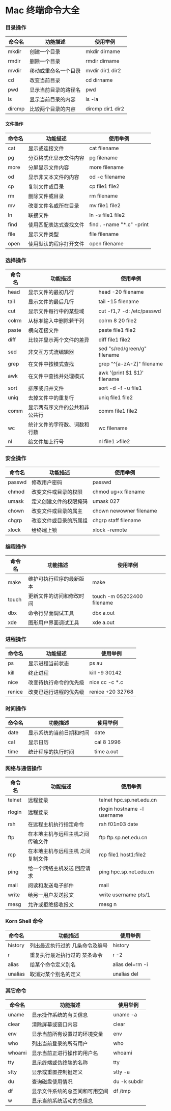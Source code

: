 Mac 终端命令大全
===
### 目录操作 
命令名 | 功能描述 | 使用举例
--- | --- | ---
mkdir | 创建一个目录 | mkdir dirname 
rmdir | 删除一个目录 | rmdir dirname 
mvdir | 移动或重命名一个目录 | mvdir dir1 dir2 
cd | 改变当前目录 | cd dirname 
pwd | 显示当前目录的路径名 | pwd 
ls | 显示当前目录的内容 | ls -la 
dircmp | 比较两个目录的内容 | dircmp dir1 dir2 

#### 文件操作 
命令名 | 功能描述 | 使用举例
--- | --- | ---
cat | 显示或连接文件 | cat filename 
pg | 分页格式化显示文件内容 | pg filename 
more | 分屏显示文件内容 | more filename 
od | 显示非文本文件的内容 | od -c filename 
cp | 复制文件或目录 | cp file1 file2 
rm | 删除文件或目录 | rm filename 
mv | 改变文件名或所在目录 | mv file1 file2 
ln | 联接文件 | ln -s file1 file2 
find | 使用匹配表达式查找文件 | find . -name &quot;*.c&quot; -print 
file | 显示文件类型 | file filename 
open | 使用默认的程序打开文件 | open filename

### 选择操作 
命令名 | 功能描述 | 使用举例
--- | --- | ---
head | 显示文件的最初几行 | head -20 filename 
tail | 显示文件的最后几行 | tail -15 filename 
cut | 显示文件每行中的某些域 | cut -f1,7 -d: /etc/passwd 
colrm | 从标准输入中删除若干列 | colrm 8 20 file2 
paste | 横向连接文件 | paste file1 file2 
diff | 比较并显示两个文件的差异 | diff file1 file2 
sed | 非交互方式流编辑器 | sed &quot;s/red/green/g&quot; filename 
grep | 在文件中按模式查找 | grep &quot;^[a-zA-Z]&quot; filename 
awk | 在文件中查找并处理模式 | awk &#39;{print $1 $1}&#39; filename 
sort | 排序或归并文件 | sort -d -f -u file1 
uniq | 去掉文件中的重复行 | uniq file1 file2 
comm | 显示两有序文件的公共和非公共行 | comm file1 file2 
wc | 统计文件的字符数、词数和行数 | wc filename 
nl | 给文件加上行号 | nl file1 &gt;file2 

### 安全操作 
命令名 | 功能描述 | 使用举例 
--- | --- | ---
passwd | 修改用户密码 | passwd 
chmod | 改变文件或目录的权限 | chmod ug+x filename 
umask | 定义创建文件的权限掩码 | umask 027 
chown | 改变文件或目录的属主 | chown newowner filename 
chgrp | 改变文件或目录的所属组 | chgrp staff filename 
xlock | 给终端上锁 | xlock -remote 

### 编程操作 
命令名 | 功能描述 | 使用举例 
--- | --- | ---
make | 维护可执行程序的最新版本 | make 
touch | 更新文件的访问和修改时间 | touch -m 05202400 filename 
dbx | 命令行界面调试工具 | dbx a.out 
xde | 图形用户界面调试工具 | xde a.out 

### 进程操作 
命令名 | 功能描述 | 使用举例 
--- | --- | ---
ps | 显示进程当前状态 | ps au 
kill | 终止进程 | kill -9 30142 
nice | 改变待执行命令的优先级 | nice cc -c *.c 
renice | 改变已运行进程的优先级 | renice +20 32768 

### 时间操作 
命令名 | 功能描述 | 使用举例 
--- | --- | ---
date | 显示系统的当前日期和时间 | date 
cal | 显示日历 | cal 8 1996 
time | 统计程序的执行时间 | time a.out 

### 网络与通信操作
命令名 | 功能描述 | 使用举例 
--- | --- | ---
telnet | 远程登录 | telnet hpc.sp.net.edu.cn 
rlogin | 远程登录 | rlogin hostname -l username 
rsh | 在远程主机执行指定命令 | rsh f01n03 date 
ftp | 在本地主机与远程主机之间传输文件 | ftp ftp.sp.net.edu.cn 
rcp | 在本地主机与远程主机 之间复制文件 | rcp file1 host1:file2 
ping | 给一个网络主机发送 回应请求 | ping hpc.sp.net.edu.cn 
mail | 阅读和发送电子邮件 | mail 
write | 给另一用户发送报文 | write username pts/1 
mesg | 允许或拒绝接收报文 | mesg n 

### Korn Shell 命令 
命令名 | 功能描述 | 使用举例 
--- | --- | ---
history | 列出最近执行过的 几条命令及编号 | history 
r | 重复执行最近执行过的 某条命令 | r -2 
alias | 给某个命令定义别名 | alias del=rm -i 
unalias | 取消对某个别名的定义 | unalias del 

### 其它命令 
命令名 | 功能描述 | 使用举例 
--- | --- | ---
uname | 显示操作系统的有关信息 | uname -a 
clear | 清除屏幕或窗口内容 | clear 
env | 显示当前所有设置过的环境变量 | env 
who | 列出当前登录的所有用户 | who 
whoami | 显示当前正进行操作的用户名 | whoami 
tty | 显示终端或伪终端的名称 | tty 
stty | 显示或重置控制键定义 | stty -a 
du | 查询磁盘使用情况 | du -k subdir 
df | 显示文件系统的总空间和可用空间 | df /tmp 
w | 显示当前系统活动的总信息